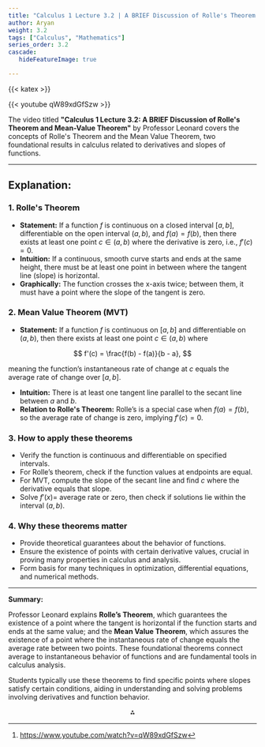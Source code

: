 ```yaml
---
title: "Calculus 1 Lecture 3.2 | A BRIEF Discussion of Rolle's Theorem and Mean-Value Theorem"
author: Aryan
weight: 3.2
tags: ["Calculus", "Mathematics"]
series_order: 3.2
cascade:
   hideFeatureImage: true

---
```


{{< katex >}}

{{< youtube qW89xdGfSzw >}}



The video titled **"Calculus 1 Lecture 3.2: A BRIEF Discussion of Rolle's Theorem and Mean-Value Theorem"** by Professor Leonard covers the concepts of Rolle's Theorem and the Mean Value Theorem, two foundational results in calculus related to derivatives and slopes of functions.

***

## Explanation:

### 1. **Rolle's Theorem**

- **Statement:** If a function $f$ is continuous on a closed interval $[a, b]$, differentiable on the open interval $(a, b)$, and $f(a) = f(b)$, then there exists at least one point $c \in (a, b)$ where the derivative is zero, i.e., $f'(c) = 0$.
- **Intuition:** If a continuous, smooth curve starts and ends at the same height, there must be at least one point in between where the tangent line (slope) is horizontal.
- **Graphically:** The function crosses the x-axis twice; between them, it must have a point where the slope of the tangent is zero.


### 2. **Mean Value Theorem (MVT)**

- **Statement:** If a function $f$ is continuous on $[a, b]$ and differentiable on $(a, b)$, then there exists at least one point $c \in (a, b)$ where

$$
f'(c) = \frac{f(b) - f(a)}{b - a},
$$

meaning the function’s instantaneous rate of change at $c$ equals the average rate of change over $[a, b]$.
- **Intuition:** There is at least one tangent line parallel to the secant line between $a$ and $b$.
- **Relation to Rolle's Theorem:** Rolle’s is a special case when $f(a) = f(b)$, so the average rate of change is zero, implying $f'(c) = 0$.


### 3. **How to apply these theorems**

- Verify the function is continuous and differentiable on specified intervals.
- For Rolle’s theorem, check if the function values at endpoints are equal.
- For MVT, compute the slope of the secant line and find $c$ where the derivative equals that slope.
- Solve $f'(x) =$ average rate or zero, then check if solutions lie within the interval $(a, b)$.


### 4. **Why these theorems matter**

- Provide theoretical guarantees about the behavior of functions.
- Ensure the existence of points with certain derivative values, crucial in proving many properties in calculus and analysis.
- Form basis for many techniques in optimization, differential equations, and numerical methods.

***

**Summary:**

Professor Leonard explains **Rolle’s Theorem**, which guarantees the existence of a point where the tangent is horizontal if the function starts and ends at the same value; and the **Mean Value Theorem**, which assures the existence of a point where the instantaneous rate of change equals the average rate between two points. These foundational theorems connect average to instantaneous behavior of functions and are fundamental tools in calculus analysis.

Students typically use these theorems to find specific points where slopes satisfy certain conditions, aiding in understanding and solving problems involving derivatives and function behavior.
<span style="display:none">[^1]</span>

<div style="text-align: center">⁂</div>

[^1]: https://www.youtube.com/watch?v=qW89xdGfSzw

